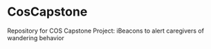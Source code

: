 # CosCapstone
Repository for COS Capstone Project: iBeacons to alert caregivers of wandering behavior
